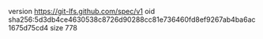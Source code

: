 version https://git-lfs.github.com/spec/v1
oid sha256:5d3db4ce4630538c8726d90288cc81e736460fd8ef9267ab4ba6ac1675d75cd4
size 778
